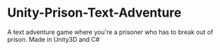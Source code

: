 # Unity-Prison-Text-Adventure
A text adventure game where you're a prisoner who has to break out of prison. Made in Unity3D and C#
